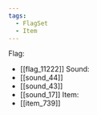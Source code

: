 ```yaml
---
tags:
  - FlagSet
  - Item
---
```

Flag:
- [[flag_11222]]
Sound:
- [[sound_44]]
- [[sound_43]]
- [[sound_17]]
Item:
- [[item_739]]
